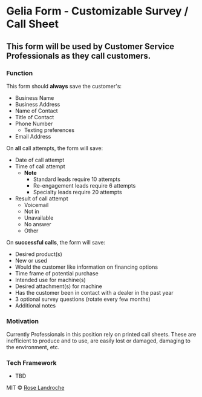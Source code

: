 # Gelia Form - Customizable Survey / Call Sheet
## This form will be used by Customer Service Professionals as they call customers. 

### Function

This form should **always** save the customer's:
- Business Name
- Business Address
- Name of Contact
- Title of Contact
- Phone Number
    - Texting preferences
- Email Address

On **all** call attempts, the form will save:
- Date of call attempt
- Time of call attempt
    - **Note**
        - Standard leads require 10 attempts
        - Re-engagement leads require 6 attempts
        - Specialty leads require 20 attempts
- Result of call attempt
    - Voicemail
    - Not in
    - Unavailable
    - No answer
    - Other

On **successful calls**, the form will save:
- Desired product(s)
- New or used
- Would the customer like information on financing options
- Time frame of potential purchase
- Intended use for machine(s)
- Desired attachment(s) for machine
- Has the customer been in contact with a dealer in the past year
- 3 optional survey questions (rotate every few months)
- Additional notes

### Motivation

Currently Professionals in this position rely on printed call sheets. These are inefficient to produce and to use, are easily lost or damaged, damaging to the environment, etc.

### Tech Framework

- TBD


MIT © [Rose Landroche]()